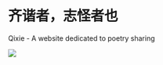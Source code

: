 # 齐谐者，志怪者也

Qixie - A website dedicated to poetry sharing

![](https://shields.io/badge/-Discord-5865F2?logo=Discord&logoColor=white)
